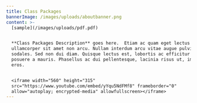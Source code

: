 ```yaml
---
title: Class Packages
bannerImage: /images/uploads/aboutbanner.png
content: >-
  [sample](/images/uploads/pdf.pdf)


  **Class Packages Description** goes here.  Etiam ac quam eget lectus venenatis
  ullamcorper sit amet non arcu. Nullam interdum arcu vitae augue pulvinar
  sodales. Sed non dui diam. Quisque lectus est, lobortis ac efficitur vitae,
  posuere a mauris. Phasellus ac dui pellentesque, lacinia risus ut, imperdiet
  eros.


  <iframe width="560" height="315"
  src="https://www.youtube.com/embed/yYqu5NdFMf8" frameborder="0"
  allow="autoplay; encrypted-media" allowfullscreen></iframe>
---
```


